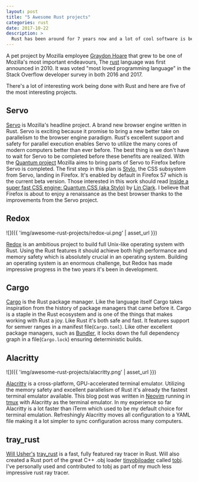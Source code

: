 ```yaml
---
layout: post
title: "5 Awesome Rust projects"
categories: rust
date: 2017-10-22
description: >
  Rust has been around for 7 years now and a lot of cool software is being creeated with the langauge. This is an overview of 5 awesome project written in Rust.
---
```


A pet project by Mozilla employee [Graydon Hoare](https://twitter.com/graydon_pub) that grew to be one of Mozilla's most important endeavours, The [rust](https://www.rust-lang.org/en-US/) language was first announced in 2010. It was voted "most loved programming language" in the Stack Overflow developer survey in both 2016 and 2017.

There's a lot of interesting work being done with Rust and here are five of the  most interesting projects.

## Servo

[Servo](https://servo.org/) is Mozilla's headline project. A brand new browser engine written in Rust. Servo is exciting because it promise to bring a new better take on parallelism to the browser engine paradigm. Rust's excellent support and safety for parallel execution enables Servo to utilize the many cores of modern computers better than ever before. The best thing is we don't have to wait for Servo to be completed before these benefits are realized. With the [Quantum project](https://wiki.mozilla.org/Quantum) Mozilla aims to bring parts of Servo to Firefox before Servo is completed. The first step in this plan is [Stylo](https://wiki.mozilla.org/Quantum/Stylo), the CSS subsystem from Servo, landing in Firefox. It's enabled by default in Firefox 57 which is the current beta version. Those interested in this work should read [Inside a super fast CSS engine: Quantum CSS (aka Stylo)](https://hacks.mozilla.org/2017/08/inside-a-super-fast-css-engine-quantum-css-aka-stylo/) by [Lin Clark](https://twitter.com/linclark). I believe that Firefox is about to enjoy a renaissance as the best browser thanks to the improvements from the Servo project.


## Redox

![]({{ 'img/awesome-rust-projects/redox-ui.png' | asset_url }})

[Redox](https://www.redox-os.org/) is an ambitious project to build full Unix-like operating system with Rust. Using the Rust features it should achieve both high performance and memory safety which is absolutely crucial in an operating system. Building an operating system is an enormous challenge, but Redox has made impressive progress in the two years it's been in development.

## Cargo

[Cargo](https://crates.io/) is the Rust package manager. Like the language itself Cargo takes inspiration from the history of package managers that came before it. Cargo is a staple in the Rust ecosystem and is one of the things that makes working with Rust a joy. Like Rust it's both safe and fast. It features support for semver ranges in a manifest file(`Cargo.toml`). Like other excellent package managers, such as [Bundler](https://bundler.io), it locks down the full dependency graph in a file(`Cargo.lock`) ensuring deterministic builds.


## Alacritty

![]({{ 'img/awesome-rust-projects/alacritty.png' | asset_url }})


[Alacritty](https://github.com/jwilm/alacritty) is a cross-platform, GPU-accelerated terminal emulator. Utilizing the memory safety and excellent parallelism of Rust it's already the fastest terminal emulator available. This blog post was written in [Neovim](https://neovim.io/) running in [tmux](https://github.com/tmux/tmux) with Alacritty as the terminal emulator. In my experience so far Alacritty is a lot faster than iTerm which used to be my default choice for terminal emulation. Refreshingly Alacritty moves all configuration to a YAML file making it a lot simpler to sync configuration across many computers.

## tray_rust

[Will Usher's](https://twitter.com/_wusher) [tray_rust](https://github.com/Twinklebear/tray_rust) is a fast, fully featured ray tracer in Rust. Will also created a Rust port of the great C++ .obj loader [tinyobjloader](https://github.com/syoyo/tinyobjloader) called [tobj](https://github.com/Twinklebear/tobj). I've personally used and contributed to tobj as part of my much less impressive rust ray tracer.

